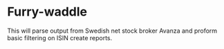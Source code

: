 # Furry-waddle

This will parse output from Swedish net stock broker Avanza and proform basic filtering on ISIN create reports.

